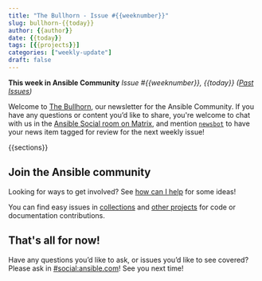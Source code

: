 ```yaml
---
title: "The Bullhorn - Issue #{{weeknumber}}"
slug: bullhorn-{{today}}
author: {{author}}
date: {{today}}
tags: [{{projects}}]
categories: ["weekly-update"]
draft: false
---
```


**This week in Ansible Community**
*Issue #{{weeknumber}}, {{today}} ([Past Issues](https://forum.ansible.com/c/news/bullhorn/17))*

Welcome to [The Bullhorn](https://forum.ansible.com/c/news/bullhorn/17), our newsletter for the Ansible Community. If you have any questions or content you’d like to share, you're welcome to chat with us in the [Ansible Social room on Matrix](https://matrix.to/#/#social:ansible.com), and mention [`newsbot`](https://matrix.to/#/@newsbot:ansible.im) to have your news item tagged for review for the next weekly issue!

{{sections}}

## Join the Ansible community
Looking for ways to get involved? See [how can I help](https://docs.ansible.com/ansible/devel/community/how_can_I_help.html#how-can-i-help) for some ideas! 

You can find easy issues in [collections](https://github.com/search?q=user:ansible-collections+label:easyfix,"good+first+issue"+state:open&type=Issues) and [other projects](https://github.com/search?q=user:ansible+user:ansible-community+label:easyfix,"good+first+issue"+state:open&type=Issues) for code or documentation contributions.


## That's all for now!

Have any questions you’d like to ask, or issues you’d like to see covered? Please ask in [#social:ansible.com](https://matrix.to/#/#social:ansible.com)! See you next time!
